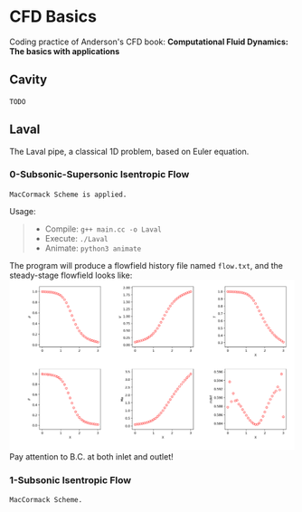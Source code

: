 # CFD Basics
Coding practice of Anderson's CFD book: __Computational Fluid Dynamics: The basics with applications__

## Cavity
    TODO

## Laval
The Laval pipe, a classical 1D problem, based on Euler equation.
### 0-Subsonic-Supersonic Isentropic Flow
    MacCormack Scheme is applied.
Usage:
> * Compile: `g++ main.cc -o Laval`
> * Execute: `./Laval`
> * Animate: `python3 animate`

The program will produce a flowfield history file named `flow.txt`, and the steady-stage flowfield looks like:  
![steady-laval](Laval/0/steady.png)
Pay attention to B.C. at both inlet and outlet!

### 1-Subsonic Isentropic Flow
    MacCormack Scheme.  
